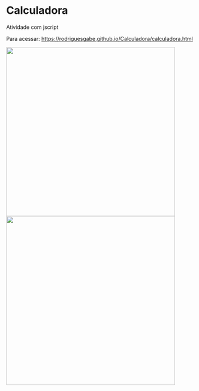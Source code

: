 # Calculadora
Atividade com jscript

Para acessar: https://rodriguesgabe.github.io/Calculadora/calculadora.html

<div allign="center">
<img src="https://user-images.githubusercontent.com/105085377/194373612-1f010ff8-a29b-4cef-9a9b-c51b8549ba3d.png" width="450px">
<img src="https://user-images.githubusercontent.com/105085377/194374810-2a377d24-e8ea-4e5e-ae12-4ba1077dc64f.png" width="450px"> 

</div>

